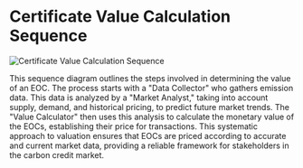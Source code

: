 # Certificate Value Calculation Sequence

![Certificate Value Calculation Sequence](file-ZY26QS9oCh8XP2N2iMyPRLFu)

This sequence diagram outlines the steps involved in determining the value of an EOC. The process starts with a "Data Collector" who gathers emission data. This data is analyzed by a "Market Analyst," taking into account supply, demand, and historical pricing, to predict future market trends. The "Value Calculator" then uses this analysis to calculate the monetary value of the EOCs, establishing their price for transactions. This systematic approach to valuation ensures that EOCs are priced according to accurate and current market data, providing a reliable framework for stakeholders in the carbon credit market.
